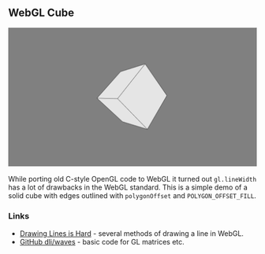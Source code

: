 
## WebGL Cube

![WebGL Cube Screenshot](images/WebGlCubeScreenshot.png)

While porting old C-style OpenGL code to WebGL it turned out `gl.lineWidth` has a lot of drawbacks in the WebGL standard. This is a simple demo of a solid cube with edges outlined with `polygonOffset` and `POLYGON_OFFSET_FILL`.

### Links

* [Drawing Lines is Hard](https://mattdesl.svbtle.com/drawing-lines-is-hard) - several methods of drawing a line in WebGL.
* [GitHub dli/waves](https://github.com/dli/waves) - basic code for GL matrices etc.

